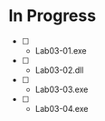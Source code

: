 # In Progress

- [  ] - Lab03-01.exe
- [  ] - Lab03-02.dll
- [  ] - Lab03-03.exe
- [  ] - Lab03-04.exe

